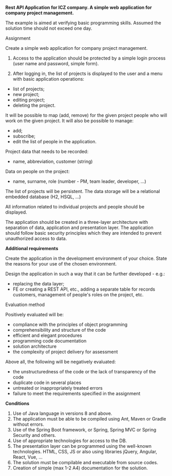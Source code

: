 **Rest API Application for ICZ company. A simple web application for company project management.**

The example is aimed at verifying basic programming skills. Assumed
the solution time should not exceed one day.

Assignment

Create a simple web application for company project management.

1) Access to the application should be protected by a simple login process
(user name and password, simple form). 

2) After logging in, the list of projects is displayed to the user
and a menu with basic application operations: 

- list of projects; 
- new project; 
- editing project;
- deleting the project. 

It will be possible to map (add, remove) for the given project people who will work on the given project. 
It will also be possible to manage:

- add;
- subscribe; 
- edit the list of people in the application.

Project data that needs to be recorded:

- name, abbreviation, customer (string)

Data on people on the project:

- name, surname, role (number - PM, team leader, developer, ...)

The list of projects will be persistent. The data storage will be a relational embedded database
(H2, HSQL, ...)

All information related to individual projects and people should be displayed.

The application should be created in a three-layer architecture with separation of data, application and
presentation layer. The application should follow basic security principles which
they are intended to prevent unauthorized access to data.

**Additional requirements**

Create the application in the development environment of your choice. State the reasons for your use
of the chosen environment.

Design the application in such a way that it can be further developed - e.g.:

- replacing the data layer;
- FE or creating a REST API, etc., adding a separate table for records
customers, management of people's roles on the project, etc.

Evaluation method

Positively evaluated will be:

- compliance with the principles of object programming
- comprehensibility and structure of the code
- efficient and elegant procedures
- programming code documentation
- solution architecture
- the complexity of project delivery for assessment

Above all, the following will be negatively evaluated:

- the unstructuredness of the code or the lack of transparency of the code
- duplicate code in several places
- untreated or inappropriately treated errors
- failure to meet the requirements specified in the assignment

**Conditions**

1. Use of Java language in versions 8 and above.
2. The application must be able to be compiled using Ant, Maven or Gradle without errors.
3. Use of the Spring Boot framework, or Spring, Spring MVC or Spring Security and others.
4. Use of appropriate technologies for access to the DB.
5. The presentation layer can be programmed using the well-known technologies.
HTML, CSS, JS or also using libraries jQuery, Angular, React, Vue, ...
6. The solution must be compilable and executable from source codes.
7. Creation of simple (max 1-2 A4) documentation for the solution.